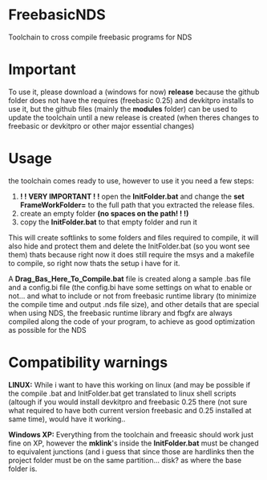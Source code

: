 # FreebasicNDS
Toolchain to cross compile freebasic programs for NDS  

<h1>Important</h1>  

To use it, please download a (windows for now) **release** because the github folder does not have the requires (freebasic 0.25) and devkitpro installs to use it, but the github files (mainly the **modules** folder) can be used to update the toolchain until a new release is created (when theres changes to freebasic or devkitpro or other major essential changes)  

<h1>Usage</h1>  

the toolchain comes ready to use, however to use it you need a few steps:  

1. **! ! VERY IMPORTANT ! !** open the **InitFolder.bat** and change the **set FrameWorkFolder=** to the full path that you extracted the release files.
1. create an empty folder **(no spaces on the path! ! !)**
1. copy the **InitFolder.bat** to that empty folder and run it  

This will create softlinks to some folders and files required to compile, it will also hide and protect them and delete the InitFolder.bat (so you wont see them) thats because right now it does still require the msys and a makefile to compile, so right now thats the setup i have for it.  

A **Drag_Bas_Here_To_Compile.bat** file is created along a sample .bas file and a config.bi file (the config.bi have some settings on what to enable or not... and what to include or not from freebasic runtime library (to minimize the compile time and output .nds file size), and other details that are special when using NDS, the freebasic runtime library and fbgfx are always compiled along the code of your program, to achieve as good optimization as possible for the NDS  

<h1>Compatibility warnings</h1>  

**LINUX:** While i want to have this working on linux (and may be possible if the compile .bat and InitFolder.bat get translated to linux shell scripts (altough if you would install devkitpro and freebasic 0.25 there (not sure what required to have both current version freebasic and 0.25 installed at same time), would have it working..  

**Windows XP:** Everything from the toolchain and freeasic should work just fine on XP, however the **mklink**'s inside the **InitFolder.bat** must be changed to equivalent junctions (and i guess that since those are hardlinks then the project folder must be on the same partition... disk? as where the base folder is.
